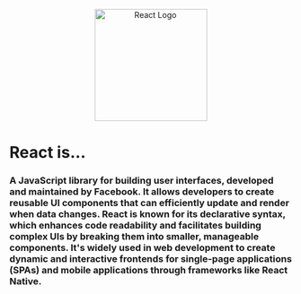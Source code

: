 <p align="center">
  <img src="https://upload.wikimedia.org/wikipedia/commons/a/a7/React-icon.svg" alt="React Logo" width="200" height="200" style="background: transparent;" />
</p>

# React is...

### A JavaScript library for building user interfaces, developed and maintained by Facebook. It allows developers to create reusable UI components that can efficiently update and render when data changes. React is known for its declarative syntax, which enhances code readability and facilitates building complex UIs by breaking them into smaller, manageable components. It's widely used in web development to create dynamic and interactive frontends for single-page applications (SPAs) and mobile applications through frameworks like React Native.